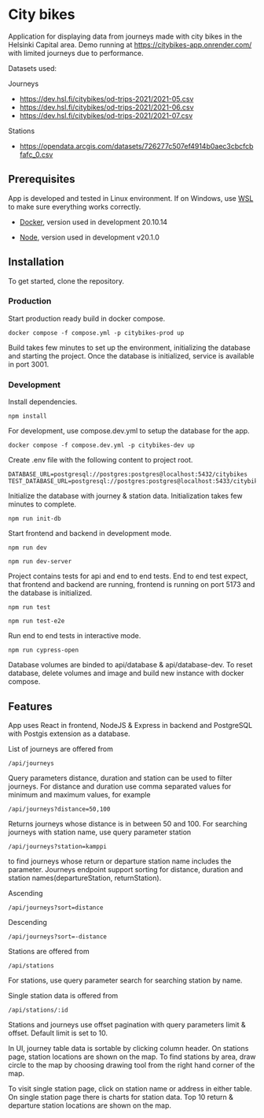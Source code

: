 # City bikes

Application for displaying data from journeys made with city bikes in the Helsinki Capital area.
Demo running at https://citybikes-app.onrender.com/ with limited journeys due to performance.

Datasets used:

Journeys

- https://dev.hsl.fi/citybikes/od-trips-2021/2021-05.csv
- https://dev.hsl.fi/citybikes/od-trips-2021/2021-06.csv
- https://dev.hsl.fi/citybikes/od-trips-2021/2021-07.csv

Stations

- https://opendata.arcgis.com/datasets/726277c507ef4914b0aec3cbcfcbfafc_0.csv

## Prerequisites

App is developed and tested in Linux environment. If on Windows, use [WSL](https://learn.microsoft.com/en-us/windows/wsl/install) to make sure everything works correctly.

- [Docker](https://docs.docker.com/get-docker/),
  version used in development 20.10.14

- [Node](https://nodejs.org/en/download),
  version used in development v20.1.0

## Installation

To get started, clone the repository.

### Production

Start production ready build in docker compose.

```
docker compose -f compose.yml -p citybikes-prod up
```

Build takes few minutes to set up the environment, initializing the database and starting the project.
Once the database is initialized, service is available in port 3001.

### Development

Install dependencies.

```
npm install
```

For development, use compose.dev.yml to setup the database for the app.

```
docker compose -f compose.dev.yml -p citybikes-dev up
```

Create .env file with the following content to project root.

```
DATABASE_URL=postgresql://postgres:postgres@localhost:5432/citybikes
TEST_DATABASE_URL=postgresql://postgres:postgres@localhost:5433/citybikes
```

Initialize the database with journey & station data. Initialization takes few minutes to complete.

```
npm run init-db
```

Start frontend and backend in development mode.

```
npm run dev
```

```
npm run dev-server
```

Project contains tests for api and end to end tests. End to end test expect, that frontend and backend are running, frontend is running on port 5173 and the database is 
initialized.

```
npm run test
```

```
npm run test-e2e
```

Run end to end tests in interactive mode.

```
npm run cypress-open
```

Database volumes are binded to api/database & api/database-dev. To reset database, delete volumes and image and build new instance with docker compose.

## Features

App uses React in frontend, NodeJS & Express in backend and PostgreSQL with Postgis extension as a database.

List of journeys are offered from

```
/api/journeys
```

Query parameters distance, duration and station can be used to filter journeys.
For distance and duration use comma separated values for minimum and maximum values, for example

```
/api/journeys?distance=50,100
```

Returns journeys whose distance is in between 50 and 100.
For searching journeys with station name, use query parameter station

```
/api/journeys?station=kamppi
```

to find journeys whose return or departure station name includes the parameter.
Journeys endpoint support sorting for distance, duration and station names(departureStation, returnStation).

Ascending

```
/api/journeys?sort=distance
```

Descending

```
/api/journeys?sort=-distance
```

Stations are offered from

```
/api/stations
```

For stations, use query parameter search for searching station by name.

Single station data is offered from

```
/api/stations/:id
```

Stations and journeys use offset pagination with query parameters limit & offset.
Default limit is set to 10.

In UI, journey table data is sortable by clicking column header.
On stations page, station locations are shown on the map. To find stations by area, draw circle to the map by choosing drawing tool from the right hand corner of the map.

To visit single station page, click on station name or address in either table.
On single station page there is charts for station data. Top 10 return & departure station locations are shown on the map.
